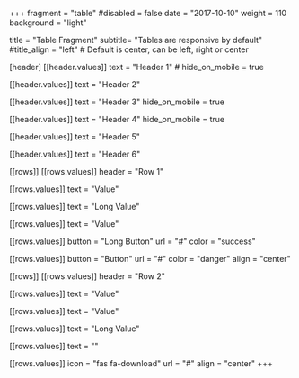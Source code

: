 +++
fragment = "table"
#disabled = false
date = "2017-10-10"
weight = 110
background = "light"

title = "Table Fragment"
subtitle= "Tables are responsive by default"
#title_align = "left" # Default is center, can be left, right or center

[header]
  [[header.values]]
    text = "Header 1"
    # hide_on_mobile = true

  [[header.values]]
    text = "Header 2"

  [[header.values]]
    text = "Header 3"
    hide_on_mobile = true

  [[header.values]]
    text = "Header 4"
    hide_on_mobile = true

  [[header.values]]
    text = "Header 5"

  [[header.values]]
    text = "Header 6"

[[rows]]
  [[rows.values]]
    header = "Row 1"

  [[rows.values]]
    text = "Value"

  [[rows.values]]
    text = "Long Value"

  [[rows.values]]
    text = "Value"

  [[rows.values]]
    button = "Long Button"
    url = "#"
    color = "success"

  [[rows.values]]
    button = "Button"
    url = "#"
    color = "danger"
    align = "center"

[[rows]]
  [[rows.values]]
    header = "Row 2"

  [[rows.values]]
    text = "Value"

  [[rows.values]]
    text = "Value"

  [[rows.values]]
    text = "Long Value"

  [[rows.values]]
    text = ""

  [[rows.values]]
    icon = "fas fa-download"
    url = "#"
    align = "center"
+++

